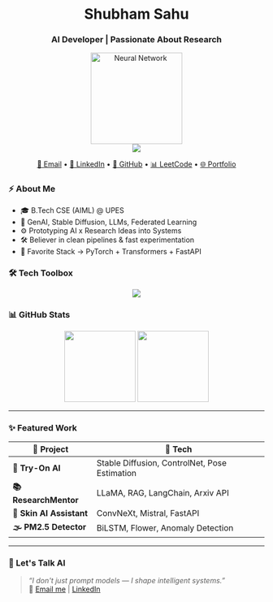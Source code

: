 <h1 align="center"> Shubham Sahu</h1>
<h3 align="center">AI Developer | Passionate About Research</h3>

<div align="center">
  <img src="https://cdn.dribbble.com/users/106537/screenshots/5815805/neural-network-animation.gif" alt="Neural Network" width="180"/>
  <br>
  <img src="https://hits.seeyoufarm.com/api/count/incr/badge.svg?url=https://github.com/ShubhamUPES&count_bg=%2379C83D&title_bg=%23555555&icon=github.svg&icon_color=%23E7E7E7&title=visitors&edge_flat=false"/>
</div>

<p align="center">
  <a href="mailto:shubhamsahu.upes@gmail.com">📧 Email</a> •
  <a href="https://linkedin.com/in/shubham-sahu-892751262">💼 LinkedIn</a> •
  <a href="https://github.com/shubhamupes">🐙 GitHub</a> •
  <a href="https://leetcode.com/shubhamupes/">📊 LeetCode</a> •
  <a href="https://shubhamupes.github.io/shubhamsahu.github.io/">🌐 Portfolio</a>
</p>

### ⚡ About Me
- 🎓 B.Tech CSE (AIML) @ UPES  
- 🧠 GenAI, Stable Diffusion, LLMs, Federated Learning  
- ⚙️ Prototyping AI x Research Ideas into Systems  
- 🛠️ Believer in clean pipelines & fast experimentation  
- 🧪 Favorite Stack → PyTorch + Transformers + FastAPI  

### 🛠 Tech Toolbox
<div align="center">
  <img src="https://skillicons.dev/icons?i=python,tensorflow,pytorch,fastapi,git,opencv,docker,github,linux" />
</div>

### 📊 GitHub Stats

<div align="center">
  <img src="https://github-readme-stats.vercel.app/api?username=shubhamupes&show_icons=true&theme=tokyonight" height="140"/>
  <img src="https://github-readme-streak-stats.herokuapp.com?user=shubhamupes&theme=tokyonight" height="140"/>
</div>

---

### ✨ Featured Work

| 📌 Project           | 🔧 Tech                                      |
|----------------------|----------------------------------------------|
| **👕 Try-On AI**       | Stable Diffusion, ControlNet, Pose Estimation |
| **📚 ResearchMentor**  | LLaMA, RAG, LangChain, Arxiv API             |
| **🧴 Skin AI Assistant** | ConvNeXt, Mistral, FastAPI                  |
| **🌫 PM2.5 Detector**  | BiLSTM, Flower, Anomaly Detection            |

---

### 💬 Let's Talk AI

> *“I don't just prompt models — I shape intelligent systems.”*  
📩 [Email me](mailto:shubhamsahu.upes@gmail.com) | [LinkedIn](https://linkedin.com/in/shubham-sahu-892751262)
